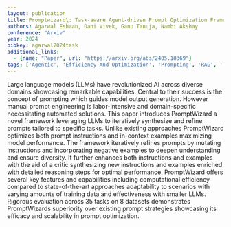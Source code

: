 ```yaml
---
layout: publication
title: Promptwizard\: Task-aware Agent-driven Prompt Optimization Framework
authors: Agarwal Eshaan, Dani Vivek, Ganu Tanuja, Nambi Akshay
conference: "Arxiv"
year: 2024
bibkey: agarwal2024task
additional_links:
  - {name: "Paper", url: "https://arxiv.org/abs/2405.18369"}
tags: ['Agentic', 'Efficiency And Optimization', 'Prompting', 'RAG', 'Tools', 'Training Techniques']
---
```

Large language models (LLMs) have revolutionized AI across diverse domains showcasing remarkable capabilities. Central to their success is the concept of prompting which guides model output generation. However manual prompt engineering is labor-intensive and domain-specific necessitating automated solutions. This paper introduces PromptWizard a novel framework leveraging LLMs to iteratively synthesize and refine prompts tailored to specific tasks. Unlike existing approaches PromptWizard optimizes both prompt instructions and in-context examples maximizing model performance. The framework iteratively refines prompts by mutating instructions and incorporating negative examples to deepen understanding and ensure diversity. It further enhances both instructions and examples with the aid of a critic synthesizing new instructions and examples enriched with detailed reasoning steps for optimal performance. PromptWizard offers several key features and capabilities including computational efficiency compared to state-of-the-art approaches adaptability to scenarios with varying amounts of training data and effectiveness with smaller LLMs. Rigorous evaluation across 35 tasks on 8 datasets demonstrates PromptWizards superiority over existing prompt strategies showcasing its efficacy and scalability in prompt optimization.
